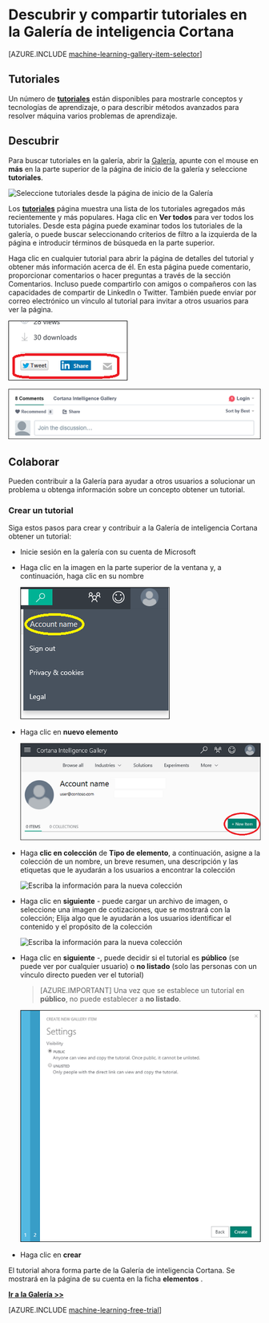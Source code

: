 <properties
    pageTitle="Tutoriales de la Galería de inteligencia Cortana | Microsoft Azure"
    description="Descubrir y compartir tutoriales en la Galería de inteligencia Cortana."
    services="machine-learning"
    documentationCenter=""
    authors="garyericson"
    manager="jhubbard"
    editor="cgronlun"/>

<tags
    ms.service="machine-learning"
    ms.workload="data-services"
    ms.tgt_pltfrm="na"
    ms.devlang="na"
    ms.topic="article"
    ms.date="10/13/2016"
    ms.author="roopalik;garye"/>


# <a name="discover-and-share-tutorials-in-the-cortana-intelligence-gallery"></a>Descubrir y compartir tutoriales en la Galería de inteligencia Cortana

[AZURE.INCLUDE [machine-learning-gallery-item-selector](../../includes/machine-learning-gallery-item-selector.md)]

## <a name="tutorials"></a>Tutoriales

Un número de **[tutoriales](https://gallery.cortanaintelligence.com/tutorials)** están disponibles para mostrarle conceptos y tecnologías de aprendizaje, o para describir métodos avanzados para resolver máquina varios problemas de aprendizaje.

## <a name="discover"></a>Descubrir

Para buscar tutoriales en la galería, abrir la [Galería](http://gallery.cortanaintelligence.com), apunte con el mouse en **más** en la parte superior de la página de inicio de la galería y seleccione **tutoriales**.

![Seleccione tutoriales desde la página de inicio de la Galería](media/machine-learning-gallery-tutorials/select-tutorials-in-gallery.png)

 Los **[tutoriales](https://gallery.cortanaintelligence.com/tutorials)** 
 página muestra una lista de los tutoriales agregados más recientemente y más populares.
Haga clic en **Ver todos** para ver todos los tutoriales.
Desde esta página puede examinar todos los tutoriales de la galería, o puede buscar seleccionando criterios de filtro a la izquierda de la página e introducir términos de búsqueda en la parte superior.

 Haga clic en cualquier tutorial para abrir la página de detalles del tutorial y obtener más información acerca de él.
En esta página puede comentario, proporcionar comentarios o hacer preguntas a través de la sección Comentarios. Incluso puede compartirlo con amigos o compañeros con las capacidades de compartir de LinkedIn o Twitter. También puede enviar por correo electrónico un vínculo al tutorial para invitar a otros usuarios para ver la página.

![Compartir este elemento con amigos](media\machine-learning-gallery-how-to-use-contribute-publish\share-links.png)

![Agregar sus propios comentarios](media\machine-learning-gallery-how-to-use-contribute-publish\comments.png)


## <a name="contribute"></a>Colaborar

Pueden contribuir a la Galería para ayudar a otros usuarios a solucionar un problema u obtenga información sobre un concepto obtener un tutorial.

### <a name="create-a-tutorial"></a>Crear un tutorial

Siga estos pasos para crear y contribuir a la Galería de inteligencia Cortana obtener un tutorial:

- Inicie sesión en la galería con su cuenta de Microsoft

- Haga clic en la imagen en la parte superior de la ventana y, a continuación, haga clic en su nombre

    ![Haga clic en el nombre de la cuenta](media\machine-learning-gallery-tutorials\click-account-name.png)

- Haga clic en **nuevo elemento**

    ![Haga clic en "Nuevo elemento"](media\machine-learning-gallery-collections\click-new-item.png)

- Haga **clic en colección** de **Tipo de elemento**, a continuación, asigne a la colección de un nombre, un breve resumen, una descripción y las etiquetas que le ayudarán a los usuarios a encontrar la colección

    ![Escriba la información para la nueva colección](media\machine-learning-gallery-tutorials\create-tutorial-page-1.png)

- Haga clic en **siguiente** - puede cargar un archivo de imagen, o seleccione una imagen de cotizaciones, que se mostrará con la colección; Elija algo que le ayudarán a los usuarios identificar el contenido y el propósito de la colección

    ![Escriba la información para la nueva colección](media\machine-learning-gallery-tutorials\create-tutorial-page-2.png)

- Haga clic en **siguiente** -, puede decidir si el tutorial es **público** (se puede ver por cualquier usuario) o **no listado** (solo las personas con un vínculo directo pueden ver el tutorial)

    > [AZURE.IMPORTANT] Una vez que se establece un tutorial en **público**, no puede establecer a **no listado**.

    ![Seleccione público o que no figuran](media\machine-learning-gallery-tutorials\create-tutorial-page-3.png)

- Haga clic en **crear**

El tutorial ahora forma parte de la Galería de inteligencia Cortana. Se mostrará en la página de su cuenta en la ficha **elementos** .


**[Ir a la Galería >>](http://gallery.cortanaintelligence.com)**

[AZURE.INCLUDE [machine-learning-free-trial](../../includes/machine-learning-free-trial.md)]
